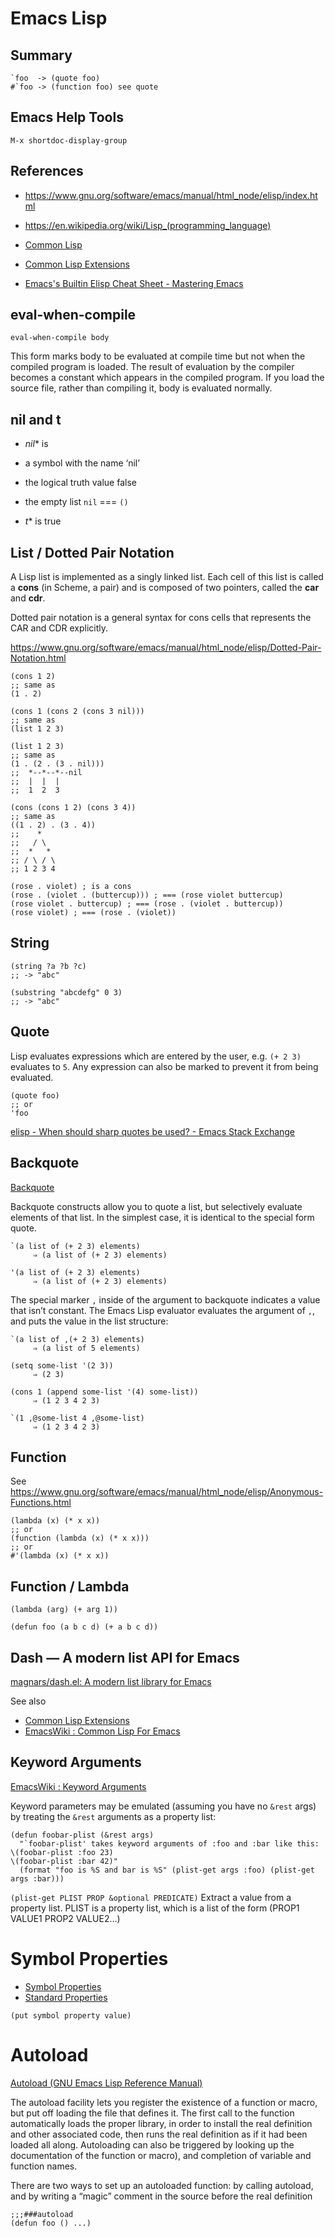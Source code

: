 # Emacs Lisp

## Summary

```
`foo  -> (quote foo)
#`foo -> (function foo) see quote
```

## Emacs Help Tools

`M-x shortdoc-display-group`

## References

- https://www.gnu.org/software/emacs/manual/html_node/elisp/index.html
- https://en.wikipedia.org/wiki/Lisp_(programming_language)

- [Common Lisp](https://lisp-lang.org)
- [Common Lisp Extensions](https://www.gnu.org/software/emacs/manual/html_mono/cl.html)

- [Emacs's Builtin Elisp Cheat Sheet - Mastering Emacs](https://www.masteringemacs.org/article/emacs-builtin-elisp-cheat-sheet)

## eval-when-compile

`eval-when-compile body`

This form marks body to be evaluated at compile time but not when the compiled program is
loaded. The result of evaluation by the compiler becomes a constant which appears in the compiled
program. If you load the source file, rather than compiling it, body is evaluated normally.

## nil and t

- *nil** is
- a symbol with the name ‘nil’
- the logical truth value false
- the empty list `nil` === `()`

- *t** is true

## List / Dotted Pair Notation

A Lisp list is implemented as a singly linked list.
Each cell of this list is called a **cons** (in Scheme, a pair) and is composed of two pointers, called the **car** and **cdr**.

Dotted pair notation is a general syntax for cons cells that represents the CAR and CDR explicitly.

https://www.gnu.org/software/emacs/manual/html_node/elisp/Dotted-Pair-Notation.html

```
(cons 1 2)
;; same as
(1 . 2)

(cons 1 (cons 2 (cons 3 nil)))
;; same as
(list 1 2 3)

(list 1 2 3)
;; same as
(1 . (2 . (3 . nil)))
;;  *--*--*--nil
;;  |  |  |
;;  1  2  3

(cons (cons 1 2) (cons 3 4))
;; same as
((1 . 2) . (3 . 4))
;;    *
;;   / \
;;  *   *
;; / \ / \
;; 1 2 3 4

(rose . violet) ; is a cons
(rose . (violet . (buttercup))) ; === (rose violet buttercup)
(rose violet . buttercup) ; === (rose . (violet . buttercup))
(rose violet) ; === (rose . (violet))
```

## String

```
(string ?a ?b ?c)
;; -> "abc"

(substring "abcdefg" 0 3)
;; -> "abc"
```

## Quote

Lisp evaluates expressions which are entered by the user, e.g. `(+ 2 3)` evaluates to `5`.
Any expression can also be marked to prevent it from being evaluated.

```
(quote foo)
;; or
'foo
```

[elisp - When should sharp quotes be used? - Emacs Stack Exchange](https://emacs.stackexchange.com/questions/35988/when-should-sharp-quotes-be-used)


## Backquote

[Backquote](https://www.gnu.org/software/emacs/manual/html_node/elisp/Backquote.html)

Backquote constructs allow you to quote a list, but selectively evaluate elements of that list. In
the simplest case, it is identical to the special form quote.

```
`(a list of (+ 2 3) elements)
     ⇒ (a list of (+ 2 3) elements)

'(a list of (+ 2 3) elements)
     ⇒ (a list of (+ 2 3) elements)
```

The special marker `,` inside of the argument to backquote indicates a value that isn’t
constant. The Emacs Lisp evaluator evaluates the argument of `,`, and puts the value in the list
structure:

```
`(a list of ,(+ 2 3) elements)
     ⇒ (a list of 5 elements)
```

```
(setq some-list '(2 3))
     ⇒ (2 3)

(cons 1 (append some-list '(4) some-list))
     ⇒ (1 2 3 4 2 3)

`(1 ,@some-list 4 ,@some-list)
     ⇒ (1 2 3 4 2 3)
```

## Function

See https://www.gnu.org/software/emacs/manual/html_node/elisp/Anonymous-Functions.html

```
(lambda (x) (* x x))
;; or
(function (lambda (x) (* x x)))
;; or
#'(lambda (x) (* x x))
```

## Function / Lambda

```
(lambda (arg) (+ arg 1))

(defun foo (a b c d) (+ a b c d))
```

## Dash — A modern list API for Emacs

[magnars/dash.el: A modern list library for Emacs](https://github.com/magnars/dash.el)

See also
- [Common Lisp Extensions](https://www.gnu.org/software/emacs/manual/html_node/cl/)
- [EmacsWiki : Common Lisp For Emacs](https://www.emacswiki.org/emacs/CommonLispForEmacs)

## Keyword Arguments

[EmacsWiki : Keyword Arguments](https://www.emacswiki.org/emacs/KeywordArguments)

Keyword parameters may be emulated (assuming you have no `&rest` args) by treating the `&rest` arguments
as a property list:

```
(defun foobar-plist (&rest args)
  "`foobar-plist' takes keyword arguments of :foo and :bar like this:
\(foobar-plist :foo 23)
\(foobar-plist :bar 42)"
  (format "foo is %S and bar is %S" (plist-get args :foo) (plist-get args :bar)))
```

`(plist-get PLIST PROP &optional PREDICATE)`
Extract a value from a property list.
PLIST is a property list, which is a list of the form (PROP1 VALUE1 PROP2 VALUE2...)

# Symbol Properties

- [Symbol Properties](https://www.gnu.org/software/emacs/manual/html_node/elisp/Symbol-Properties.html)
- [Standard Properties](https://www.gnu.org/software/emacs/manual/html_node/elisp/Standard-Properties.html)

```
(put symbol property value)
```

# Autoload

[Autoload (GNU Emacs Lisp Reference Manual)](https://www.gnu.org/software/emacs/manual/html_node/elisp/Autoload.html)

The autoload facility lets you register the existence of a function or macro, but put off loading
the file that defines it. The first call to the function automatically loads the proper library, in
order to install the real definition and other associated code, then runs the real definition as if
it had been loaded all along. Autoloading can also be triggered by looking up the documentation of
the function or macro), and completion of variable and function names.

There are two ways to set up an autoloaded function: by calling autoload, and by writing a “magic”
comment in the source before the real definition

```
;;;###autoload
(defun foo () ...)
```

